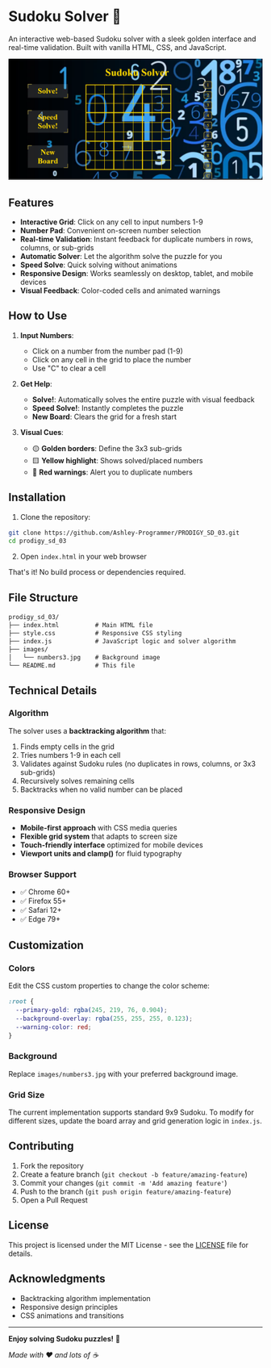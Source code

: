 # Sudoku Solver 🧩

An interactive web-based Sudoku solver with a sleek golden interface and real-time validation. Built with vanilla HTML, CSS, and JavaScript.

![prodigy_sd_03](images/Screenshot.png)

## Features

- **Interactive Grid**: Click on any cell to input numbers 1-9
- **Number Pad**: Convenient on-screen number selection
- **Real-time Validation**: Instant feedback for duplicate numbers in rows, columns, or sub-grids
- **Automatic Solver**: Let the algorithm solve the puzzle for you
- **Speed Solve**: Quick solving without animations
- **Responsive Design**: Works seamlessly on desktop, tablet, and mobile devices
- **Visual Feedback**: Color-coded cells and animated warnings

## How to Use

1. **Input Numbers**: 
   - Click on a number from the number pad (1-9)
   - Click on any cell in the grid to place the number
   - Use "C" to clear a cell

2. **Get Help**:
   - **Solve!**: Automatically solves the entire puzzle with visual feedback
   - **Speed Solve!**: Instantly completes the puzzle
   - **New Board**: Clears the grid for a fresh start

3. **Visual Cues**:
   - 🟡 **Golden borders**: Define the 3x3 sub-grids
   - 🟨 **Yellow highlight**: Shows solved/placed numbers
   - 🔴 **Red warnings**: Alert you to duplicate numbers

## Installation

1. Clone the repository:
```bash
git clone https://github.com/Ashley-Programmer/PRODIGY_SD_03.git
cd prodigy_sd_03
```

2. Open `index.html` in your web browser

That's it! No build process or dependencies required.

## File Structure

```
prodigy_sd_03/
├── index.html          # Main HTML file
├── style.css           # Responsive CSS styling
├── index.js            # JavaScript logic and solver algorithm
├── images/
│   └── numbers3.jpg    # Background image
└── README.md           # This file
```

## Technical Details

### Algorithm
The solver uses a **backtracking algorithm** that:
1. Finds empty cells in the grid
2. Tries numbers 1-9 in each cell
3. Validates against Sudoku rules (no duplicates in rows, columns, or 3x3 sub-grids)
4. Recursively solves remaining cells
5. Backtracks when no valid number can be placed

### Responsive Design
- **Mobile-first approach** with CSS media queries
- **Flexible grid system** that adapts to screen size
- **Touch-friendly interface** optimized for mobile devices
- **Viewport units and clamp()** for fluid typography

### Browser Support
- ✅ Chrome 60+
- ✅ Firefox 55+  
- ✅ Safari 12+
- ✅ Edge 79+

## Customization

### Colors
Edit the CSS custom properties to change the color scheme:
```css
:root {
  --primary-gold: rgba(245, 219, 76, 0.904);
  --background-overlay: rgba(255, 255, 255, 0.123);
  --warning-color: red;
}
```

### Background
Replace `images/numbers3.jpg` with your preferred background image.

### Grid Size
The current implementation supports standard 9x9 Sudoku. To modify for different sizes, update the board array and grid generation logic in `index.js`.

## Contributing

1. Fork the repository
2. Create a feature branch (`git checkout -b feature/amazing-feature`)
3. Commit your changes (`git commit -m 'Add amazing feature'`)
4. Push to the branch (`git push origin feature/amazing-feature`)
5. Open a Pull Request

## License

This project is licensed under the MIT License - see the [LICENSE](LICENSE) file for details.

## Acknowledgments

- Backtracking algorithm implementation
- Responsive design principles
- CSS animations and transitions

---

**Enjoy solving Sudoku puzzles!** 🎯

*Made with ❤️ and lots of ☕*
